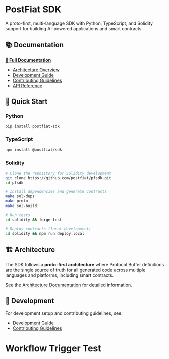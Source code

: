 # PostFiat SDK

A proto-first, multi-language SDK with Python, TypeScript, and Solidity support for building AI-powered applications and smart contracts.

## 📚 Documentation

**[📖 Full Documentation](https://postfiat.org/postfiat-sdk)**

- [Architecture Overview](docs/ARCHITECTURE.md)
- [Development Guide](docs/DEVELOPMENT.md)
- [Contributing Guidelines](docs/CONTRIBUTING.md)
- [API Reference](https://allenday.github.io/pfsdk/api/openapi/)

## 🚀 Quick Start

### Python
```bash
pip install postfiat-sdk
```

### TypeScript
```bash
npm install @postfiat/sdk
```

### Solidity
```bash
# Clone the repository for Solidity development
git clone https://github.com/postfiat/pfsdk.git
cd pfsdk

# Install dependencies and generate contracts
make sol-deps
make proto
make sol-build

# Run tests
cd solidity && forge test

# Deploy contracts (local development)
cd solidity && npm run deploy:local
```

## 🏗️ Architecture

The SDK follows a **proto-first architecture** where Protocol Buffer definitions are the single source of truth for all generated code across multiple languages and platforms, including smart contracts.

See the [Architecture Documentation](docs/ARCHITECTURE.md) for detailed information.

## 🔧 Development

For development setup and contributing guidelines, see:
- [Development Guide](docs/DEVELOPMENT.md)
- [Contributing Guidelines](docs/CONTRIBUTING.md)
# Workflow Trigger Test
